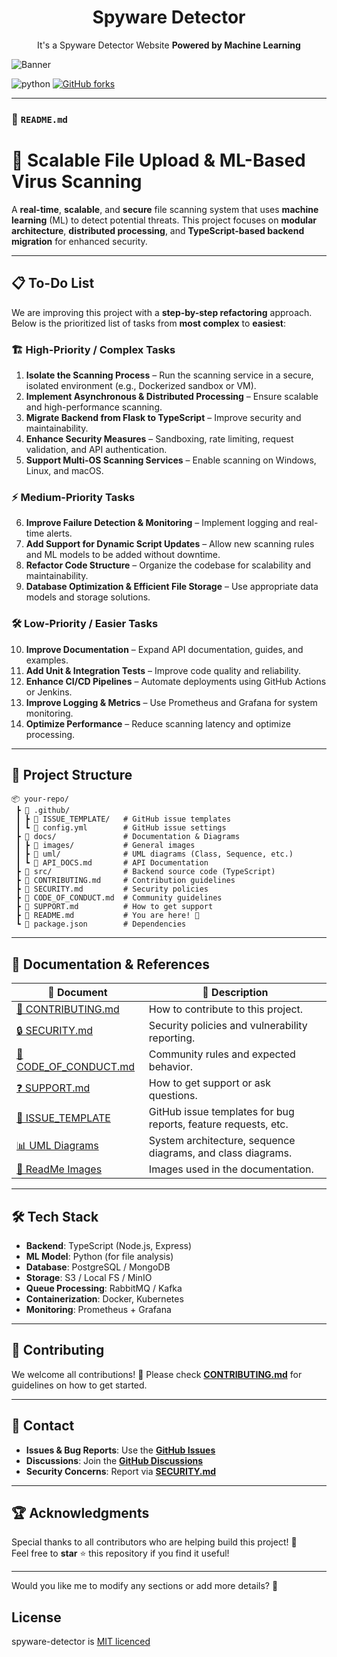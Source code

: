 <h1 align="center">Spyware Detector</h1><p align="center">It's a Spyware Detector Website <b>Powered by Machine Learning</b> <br></p>

![Banner](readme_images/banner.png)

![python](https://img.shields.io/badge/python-3.10.2-brightgreen?style=flat-square&logo=python)
[![GitHub forks](https://img.shields.io/github/forks/ahmednss/spyware-detector?style=social)](https://github.com/ahmednss/spyware-detector/fork)

---


### 📌 **`README.md`**

# 🚀 Scalable File Upload & ML-Based Virus Scanning

A **real-time**, **scalable**, and **secure** file scanning system that uses **machine learning** (ML) to detect potential threats. This project focuses on **modular architecture**, **distributed processing**, and **TypeScript-based backend migration** for enhanced security.

---

## 📋 To-Do List

We are improving this project with a **step-by-step refactoring** approach. Below is the prioritized list of tasks from **most complex** to **easiest**:

### 🏗 **High-Priority / Complex Tasks**
1. **Isolate the Scanning Process** – Run the scanning service in a secure, isolated environment (e.g., Dockerized sandbox or VM).
2. **Implement Asynchronous & Distributed Processing** – Ensure scalable and high-performance scanning.
3. **Migrate Backend from Flask to TypeScript** – Improve security and maintainability.
4. **Enhance Security Measures** – Sandboxing, rate limiting, request validation, and API authentication.
5. **Support Multi-OS Scanning Services** – Enable scanning on Windows, Linux, and macOS.

### ⚡ **Medium-Priority Tasks**
6. **Improve Failure Detection & Monitoring** – Implement logging and real-time alerts.
7. **Add Support for Dynamic Script Updates** – Allow new scanning rules and ML models to be added without downtime.
8. **Refactor Code Structure** – Organize the codebase for scalability and maintainability.
9. **Database Optimization & Efficient File Storage** – Use appropriate data models and storage solutions.

### 🛠 **Low-Priority / Easier Tasks**
10. **Improve Documentation** – Expand API documentation, guides, and examples.
11. **Add Unit & Integration Tests** – Improve code quality and reliability.
12. **Enhance CI/CD Pipelines** – Automate deployments using GitHub Actions or Jenkins.
13. **Improve Logging & Metrics** – Use Prometheus and Grafana for system monitoring.
14. **Optimize Performance** – Reduce scanning latency and optimize processing.

---

## 📂 Project Structure

```
📦 your-repo/
 ┣ 📂 .github/
 ┃ ┣ 📂 ISSUE_TEMPLATE/   # GitHub issue templates
 ┃ ┗ 📜 config.yml        # GitHub issue settings
 ┣ 📂 docs/               # Documentation & Diagrams
 ┃ ┣ 📂 images/           # General images
 ┃ ┣ 📂 uml/              # UML diagrams (Class, Sequence, etc.)
 ┃ ┗ 📜 API_DOCS.md       # API Documentation
 ┣ 📂 src/                # Backend source code (TypeScript)
 ┣ 📜 CONTRIBUTING.md     # Contribution guidelines
 ┣ 📜 SECURITY.md         # Security policies
 ┣ 📜 CODE_OF_CONDUCT.md  # Community guidelines
 ┣ 📜 SUPPORT.md          # How to get support
 ┣ 📜 README.md           # You are here! 🚀
 ┗ 📜 package.json        # Dependencies
```

---

## 📜 Documentation & References

| 📂 Document | 📌 Description |
|------------|--------------|
| [📜 CONTRIBUTING.md](CONTRIBUTING.md) | How to contribute to this project. |
| [🔒 SECURITY.md](SECURITY.md) | Security policies and vulnerability reporting. |
| [🚀 CODE_OF_CONDUCT.md](CODE_OF_CONDUCT.md) | Community rules and expected behavior. |
| [❓ SUPPORT.md](SUPPORT.md) | How to get support or ask questions. |
| [📄 ISSUE_TEMPLATE](.github/ISSUE_TEMPLATE/) | GitHub issue templates for bug reports, feature requests, etc. |
| [📊 UML Diagrams](docs/uml/) | System architecture, sequence diagrams, and class diagrams. |
| [📸 ReadMe Images](docs/images/) | Images used in the documentation. |

---

## 🛠 Tech Stack

- **Backend**: TypeScript (Node.js, Express)
- **ML Model**: Python (for file analysis)
- **Database**: PostgreSQL / MongoDB
- **Storage**: S3 / Local FS / MinIO
- **Queue Processing**: RabbitMQ / Kafka
- **Containerization**: Docker, Kubernetes
- **Monitoring**: Prometheus + Grafana

---

## 🚀 Contributing

We welcome all contributions! 🎉 Please check **[CONTRIBUTING.md](CONTRIBUTING.md)** for guidelines on how to get started.

---

## 📧 Contact

- **Issues & Bug Reports**: Use the **[GitHub Issues](https://github.com/ahmed.n.abdeltwab/spyware-detector/issues)**
- **Discussions**: Join the **[GitHub Discussions](https://github.com/ahmed.n.abdeltwab/spyware-detector/discussions)**
- **Security Concerns**: Report via **[SECURITY.md](SECURITY.md)**

---

## 🏆 Acknowledgments

Special thanks to all contributors who are helping build this project! 🚀  
Feel free to **star** ⭐ this repository if you find it useful!

---

Would you like me to modify any sections or add more details? 🚀
## License

spyware-detector is [MIT licenced](LICENSE.md)
